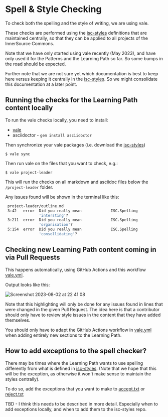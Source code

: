 # Spell & Style Checking

To check both the spelling and the style of writing, we are using vale.

These checks are performed using the [isc-styles][] definitions that are maintained centrally, so that they can be applied to all projects of the InnerSource Commons.

Note that we have only started using vale recently (May 2023), and have only used it for the Patterns and the Learning Path so far. So some bumps in the road should be expected.

Further note that we are not sure yet which documentation is best to keep here versus keeping it centrally in the [isc-styles][]. So we might consolidate this documentation at a later point.

## Running the checks for the Learning Path content locally

To run the vale checks locally, you need to install:

* [vale](https://vale.sh/docs/vale-cli/installation/)
* asciidoctor - `gem install asciidoctor`

Then synchronize your vale packages (i.e. download the [isc-styles][])

`$ vale sync`

Then run vale on the files that you want to check, e.g.:

`$ vale project-leader`

This will run the checks on all markdown and asciidoc files below the `/project-leader` folder.

Any issues found will be shown in the terminal like this:

```bash
 project-leader/outline.md
 3:42   error  Did you really mean             ISC.Spelling
               'intersting'?
 3:211  error  Did you really mean             ISC.Spelling
               'organisation'?
 5:154  error  Did you really mean             ISC.Spelling
               'consollidating'?
```

## Checking new Learning Path content coming in via Pull Requests

This happens automatically, using GitHub Actions and this workflow [vale.yml](.github/workflows/vale.yml).

Output looks like this:

![Screenshot 2023-08-02 at 22 41 08](https://github.com/InnerSourceCommons/InnerSourceLearningPath/assets/163029/8dda3c81-634c-48db-9a2f-3f216b717e97)

Note that this highlighting will only be done for any issues found in lines that were changed in the given Pull Request. The idea here is that a contributor should only have to review style issues in the content that they have added themselves.

You should only have to adapt the GitHub Actions workflow in [vale.yml](.github/workflows/vale.yml) when adding entirely new sections to the Learning Path.

## How to add exceptions to the spell checker?

There may be times where the Learning Path wants to use spelling differently from what is defined in [isc-styles][]. (Note that we hope that this will be the exception, as otherwise it won't make sense to maintain the styles centrally).

To do so, add the exceptions that you want to make to [accept.txt](.github/vale/Vocab/Base/accept.txt) or [reject.txt](.github/vale/Vocab/Base/reject.txt)

TBD - I think this needs to be described in more detail. Especially when to add exceptions locally, and when to add them to the isc-styles repo.

[isc-styles]: https://github.com/InnerSourceCommons/isc-styles